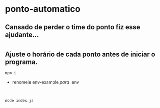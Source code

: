 # ponto-automatico

## Cansado de perder o time do ponto fiz esse ajudante...
#

## Ajuste o horário de cada ponto antes de iniciar o programa.

```npm i```

* renomeie env-example _para_ .env

<br>

```node index.js```
<br>
